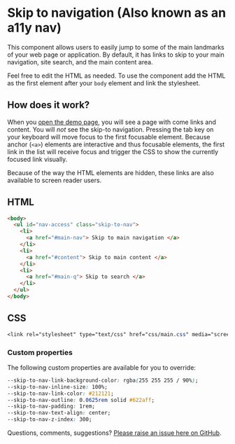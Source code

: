 # Skip to navigation (Also known as an a11y nav)

This component allows users to easily jump to some of the main landmarks of your web page or application. By default, it has links to skip to your main navigation, site search, and the main content area.

Feel free to edit the HTML as needed. To use the component add the HTML as the first element after your `body` element and link the stylesheet.

## How does it work?

When you [open the demo page](https://schalkneethling.github.io/common-components/components/skip-to-nav/), you will see a page with come links and content. You will _not_ see the skip-to navigation. Pressing the tab key on your keyboard will move focus to the first focusable element. Because anchor (`<a>`) elements are interactive and thus focusable elements, the first link in the list will receive focus and trigger the CSS to show the currently focused link visually.

Because of the way the HTML elements are hidden, these links are also available to screen reader users.

## HTML

```html
<body>
  <ul id="nav-access" class="skip-to-nav">
    <li>
      <a href="#main-nav"> Skip to main navigation </a>
    </li>
    <li>
      <a href="#content"> Skip to main content </a>
    </li>
    <li>
      <a href="#main-q"> Skip to search </a>
    </li>
  </ul>
</body>
```

## CSS

```css
<link rel="stylesheet" type="text/css" href="css/main.css" media="screen">
```

### Custom properties

The following custom properties are available for you to override:

```css
--skip-to-nav-link-background-color: rgba(255 255 255 / 90%);
--skip-to-nav-inline-size: 100%;
--skip-to-nav-link-color: #212121;
--skip-to-nav-outline: 0.0625rem solid #622aff;
--skip-to-nav-padding: 1rem;
--skip-to-nav-text-align: center;
--skip-to-nav-z-index: 300;
```

Questions, comments, suggestions? [Please raise an issue here on GitHub](https://github.com/schalkneethling/common-components/issues).
